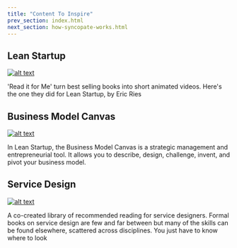 ```yaml
---
title: "Content To Inspire"
prev_section: index.html
next_section: how-syncopate-works.html
---
```


Lean Startup
----------------

[![alt text](http://www.syncopate.com.au/assets/images/LeanStartupBookCARD.jpg "Logo Title Text 1")
](https://www.youtube.com/watch?v=zOX1vC7_n6s)

'Read it for Me' turn best selling books into short animated videos. Here's the one they did for Lean Startup, by Eric Ries


Business Model Canvas
----------------

[![alt text](http://www.syncopate.com.au/assets/images/BiZModelCanvasCARD.jpg "Logo Title Text 1")
](http://businessmodelgeneration.com/canvas/bmc?_ga=1.229769369.482988025.1449530472)

In Lean Startup, the Business Model Canvas is a strategic management and entrepreneurial tool. It allows you to describe, design, challenge, invent, and pivot your business model.


Service Design
----------------

[![alt text](http://www.syncopate.com.au/assets/images/ServiceDesignBooksCARD.jpg "Logo Title Text 1")
](http://www.servicedesignbooks.org/browse/)

A co-created library of recommended reading for service designers. Formal books on service design are few and far between but many of the skills can be found elsewhere, scattered across disciplines. You just have to know where to look